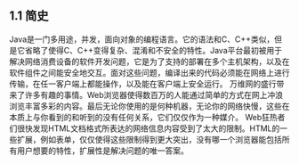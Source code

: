 ## 1.1 简史 </br>
Java是一门多用途，并发，面向对象的编程语言。它的语法和C、C++类似，但是它省略了使得C、C++变得复杂、混淆和不安全的特性。Java平台最初被用于解决网络消费设备的软件开发问题，它是为了支持的部署在多个主机架构，以及在软件组件之间能安全地交互。面对这些问题，编译出来的代码必须能在网络上进行传输，在任一客户端上都能操作，以及能在客户端上安全运行。
万维网的盛行带来了许多有趣的事情。Web浏览器使得数百万的人能通过简单的方式在网上冲浪浏览丰富多彩的内容。最后无论你使用的是何种机器，无论你的网络快慢，这些在本质上与你看到的和听到的没有任何关系，它们仅仅作为一种媒介。
Web狂热者们很快发现HTML文档格式所表达的网络信息内容受到了太大的限制。HTML的一些扩展，例如表单，仅仅使得这些限制得到更大突出，没有哪一个浏览器能包括所有用户想要的特性，扩展性是解决问题的唯一答案。

